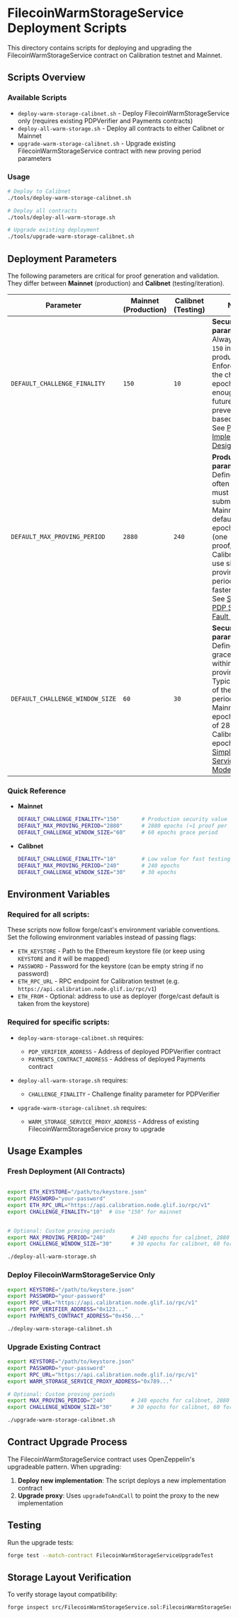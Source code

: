 # FilecoinWarmStorageService Deployment Scripts

This directory contains scripts for deploying and upgrading the FilecoinWarmStorageService contract on Calibration testnet and Mainnet.

## Scripts Overview

### Available Scripts

- `deploy-warm-storage-calibnet.sh` - Deploy FilecoinWarmStorageService only (requires existing PDPVerifier and Payments contracts)
- `deploy-all-warm-storage.sh` - Deploy all contracts to either Calibnet or Mainnet
- `upgrade-warm-storage-calibnet.sh` - Upgrade existing FilecoinWarmStorageService contract with new proving period parameters

### Usage

```bash
# Deploy to Calibnet
./tools/deploy-warm-storage-calibnet.sh

# Deploy all contracts
./tools/deploy-all-warm-storage.sh

# Upgrade existing deployment
./tools/upgrade-warm-storage-calibnet.sh
```

## Deployment Parameters

The following parameters are critical for proof generation and validation. They differ between **Mainnet** (production) and **Calibnet** (testing/iteration).

| Parameter | Mainnet (Production) | Calibnet (Testing) | Notes |
|-----------|----------------------|---------------------|-------|
| `DEFAULT_CHALLENGE_FINALITY` | `150` | `10` | **Security parameter.** Always set to `150` in production. Enforces that the challenge epoch is far enough in the future to prevent reorg-based attacks. See [PDP Implementation Design Doc](https://filoznotebook.notion.site/PDP-Implementation-Design-Doc-64a66516416441c69b9d8e5d63120f1c?pvs=21). |
| `DEFAULT_MAX_PROVING_PERIOD` | `2880` | `240` | **Product parameter.** Defines how often proofs must be submitted. Mainnet default is 2880 epochs ≈ 24h (one proof/day). On Calibnet we use shorter proving periods for faster iteration. See [Simple PDP Service Fault Model](https://filoznotebook.notion.site/Simple-PDP-Service-Fault-Model-1a9dc41950c180c4bdc7ef2d91db73b6?pvs=21). |
| `DEFAULT_CHALLENGE_WINDOW_SIZE` | `60` | `30` | **Security parameter.** Defines the grace window within the proving period. Typically ~2% of the proving period. On Mainnet: 60 epochs (≈2% of 2880). On Calibnet: 30 epochs. See [Simple PDP Service Fault Model](https://filoznotebook.notion.site/Simple-PDP-Service-Fault-Model-1a9dc41950c180c4bdc7ef2d91db73b6?pvs=21). |

### Quick Reference

- **Mainnet**
  ```bash
  DEFAULT_CHALLENGE_FINALITY="150"       # Production security value
  DEFAULT_MAX_PROVING_PERIOD="2880"      # 2880 epochs (≈1 proof per day)
  DEFAULT_CHALLENGE_WINDOW_SIZE="60"     # 60 epochs grace period
  ```

- **Calibnet**
  ```bash
  DEFAULT_CHALLENGE_FINALITY="10"        # Low value for fast testing (should be 150 in production)
  DEFAULT_MAX_PROVING_PERIOD="240"       # 240 epochs
  DEFAULT_CHALLENGE_WINDOW_SIZE="30"     # 30 epochs
  ```

## Environment Variables

### Required for all scripts:
These scripts now follow forge/cast's environment variable conventions. Set the following environment variables instead of passing flags:
- `ETH_KEYSTORE` - Path to the Ethereum keystore file (or keep using `KEYSTORE` and it will be mapped)
- `PASSWORD` - Password for the keystore (can be empty string if no password)
- `ETH_RPC_URL` - RPC endpoint for Calibration testnet (e.g. `https://api.calibration.node.glif.io/rpc/v1`)
- `ETH_FROM` - Optional: address to use as deployer (forge/cast default is taken from the keystore)

### Required for specific scripts:
- `deploy-warm-storage-calibnet.sh` requires:
  - `PDP_VERIFIER_ADDRESS` - Address of deployed PDPVerifier contract
  - `PAYMENTS_CONTRACT_ADDRESS` - Address of deployed Payments contract

- `deploy-all-warm-storage.sh` requires:
  - `CHALLENGE_FINALITY` - Challenge finality parameter for PDPVerifier

- `upgrade-warm-storage-calibnet.sh` requires:
  - `WARM_STORAGE_SERVICE_PROXY_ADDRESS` - Address of existing FilecoinWarmStorageService proxy to upgrade

## Usage Examples

### Fresh Deployment (All Contracts)

```bash

export ETH_KEYSTORE="/path/to/keystore.json"
export PASSWORD="your-password"
export ETH_RPC_URL="https://api.calibration.node.glif.io/rpc/v1"
export CHALLENGE_FINALITY="10"  # Use "150" for mainnet


# Optional: Custom proving periods
export MAX_PROVING_PERIOD="240"        # 240 epochs for calibnet, 2880 for mainnet
export CHALLENGE_WINDOW_SIZE="30"      # 30 epochs for calibnet, 60 for mainnet

./deploy-all-warm-storage.sh
```

### Deploy FilecoinWarmStorageService Only

```bash
export KEYSTORE="/path/to/keystore.json"
export PASSWORD="your-password"
export RPC_URL="https://api.calibration.node.glif.io/rpc/v1"
export PDP_VERIFIER_ADDRESS="0x123..."
export PAYMENTS_CONTRACT_ADDRESS="0x456..."

./deploy-warm-storage-calibnet.sh
```

### Upgrade Existing Contract

```bash
export KEYSTORE="/path/to/keystore.json"
export PASSWORD="your-password"
export RPC_URL="https://api.calibration.node.glif.io/rpc/v1"
export WARM_STORAGE_SERVICE_PROXY_ADDRESS="0x789..."

# Optional: Custom proving periods
export MAX_PROVING_PERIOD="240"        # 240 epochs for calibnet, 2880 for mainnet
export CHALLENGE_WINDOW_SIZE="30"      # 30 epochs for calibnet, 60 for mainnet

./upgrade-warm-storage-calibnet.sh
```

## Contract Upgrade Process

The FilecoinWarmStorageService contract uses OpenZeppelin's upgradeable pattern. When upgrading:

1. **Deploy new implementation**: The script deploys a new implementation contract
2. **Upgrade proxy**: Uses `upgradeToAndCall` to point the proxy to the new implementation

## Testing

Run the upgrade tests:
```bash
forge test --match-contract FilecoinWarmStorageServiceUpgradeTest
```

## Storage Layout Verification

To verify storage layout compatibility:
```bash
forge inspect src/FilecoinWarmStorageService.sol:FilecoinWarmStorageService storageLayout
```
